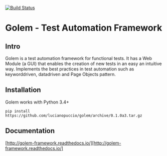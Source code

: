 [![Build Status](https://travis-ci.org/lucianopuccio/golem.svg?branch=master)](https://travis-ci.org/lucianopuccio/golem)

Golem - Test Automation Framework
==================================================

Intro
--------------------------------------

Golem is a test automation framework for functional tests. It has a Web Module (a GUI) that enables the creation of new tests in an easy an intuitive way. Implements the best practices in test automation such as keyworddriven, datadriven and Page Objects pattern.


Installation
--------------------------------------

Golem works with Python 3.4+

```
pip install https://github.com/lucianopuccio/golem/archive/0.1.0a3.tar.gz
```

Documentation
--------------------------------------

[http://golem-framework.readthedocs.io/][http://golem-framework.readthedocs.io/]
